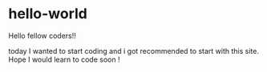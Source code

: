 # hello-world

Hello fellow coders!!


today I wanted to start coding and i got recommended to start with this site.
Hope I would learn to code soon !
